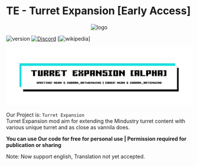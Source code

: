 # TE - Turret Expansion [Early Access]

<p align="center"><img src="https://imgur.com/U24DTKm.png" alt="logo" width="200"></p>

![version](https://img.shields.io/badge/Version-Alpha_2.2.0-green?logoColor=white&color=green) [![Discord](https://img.shields.io/badge/Discord-Join-2ea44f?logo=discord&color=5865F2)](https://discord.gg/pK6Zp2U7jd) [![wikipedia](https://img.shields.io/badge/Wiki-blue?logo=wikipedia&logoColor=white&color=blue&https://kanaede.github.io/MindustryExpansion/)]

![Banner](assests/img/banner.png)

Our Project is: `Turret Expansion`  
Turret Expansion mod aim for extending the Mindustry turret content with various unique turret and as close as vannila does.

**You can use Our code for free for personal use | Permission required for publication or sharing**

Note: Now support english, Translation not yet accepted.
